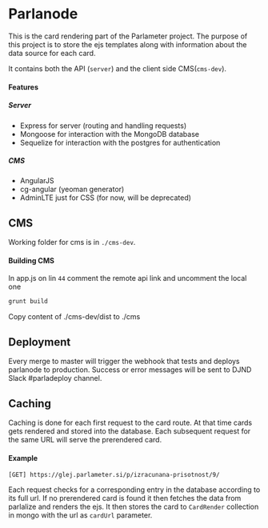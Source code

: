 # Parlanode

This is the card rendering part of the Parlameter project. The purpose of this project is to store the ejs templates along with information about the data source for each card.

It contains both the API (`server`) and the client side CMS(`cms-dev`).

#### Features

##### Server

* Express for server (routing and handling requests)
* Mongoose for interaction with the MongoDB database
* Sequelize for interaction with the postgres for authentication

##### CMS

* AngularJS
* cg-angular (yeoman generator)
* AdminLTE just for CSS (for now, will be deprecated)

## CMS

Working folder for cms is in ```./cms-dev```.

#### Building CMS

In app.js on lin ```44``` comment the remote api link and uncomment the local one

```bash
grunt build
```

Copy content of ./cms-dev/dist to ./cms

## Deployment

Every merge to master will trigger the webhook that tests and deploys parlanode to production. Success or error messages will be sent to DJND Slack #parladeploy channel.

## Caching

Caching is done for each first request to the card route. At that time cards gets rendered and stored into the database. Each subsequent request for the same URL will serve the prerendered card.

#### Example
```
[GET] https://glej.parlameter.si/p/izracunana-prisotnost/9/
```

Each request checks for a corresponding entry in the database according to its full url. If no prerendered card is found it then fetches the data from parlalize and renders the ejs. It then stores the card to `CardRender` collection in mongo with the url as `cardUrl` parameter.
